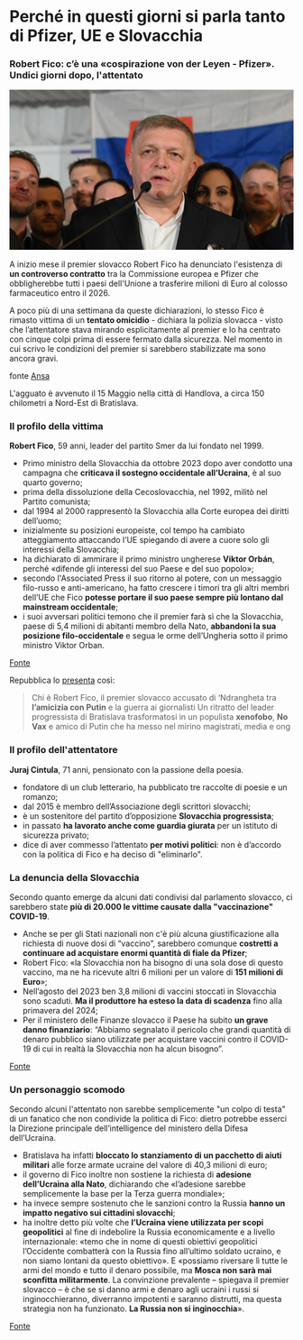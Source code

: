 # Perché in questi giorni si parla tanto di Pfizer, UE e Slovacchia

### Robert Fico: c’è una «cospirazione von der Leyen - Pfizer». Undici giorni dopo, l'attentato

![il premier slovacco Robert Fico](/img/ue-pfizer-slovacchia.jpeg)

A inizio mese il premier slovacco Robert Fico ha denunciato l'esistenza di **un controverso contratto** tra la Commissione europea e Pfizer che obbligherebbe tutti i paesi dell'Unione a trasferire milioni di Euro al colosso farmaceutico entro il 2026.

A poco più di una settimana da queste dichiarazioni, lo stesso Fico è rimasto vittima di un **tentato omicidio** - dichiara la polizia slovacca - visto che l’attentatore stava mirando esplicitamente al premier e lo ha centrato con cinque colpi prima di essere fermato dalla sicurezza. Nel momento in cui scrivo le condizioni del premier si sarebbero stabilizzate ma sono ancora gravi.

fonte [Ansa](https://www.ansa.it/sito/notizie/mondo/2024/05/16/fico-ancora-grave-ma-le-sue-condizioni-si-sono-stabilizzate_c69a104c-6a35-4785-8a8f-bf7917052bf7.html)

L'agguato è avvenuto il 15 Maggio nella città di Handlova, a circa 150 chilometri a Nord-Est di Bratislava.

### Il profilo della vittima

**Robert Fico**, 59 anni, leader del partito Smer da lui fondato nel 1999.

- Primo ministro della Slovacchia da ottobre 2023 dopo aver condotto una campagna che **criticava il sostegno occidentale all’Ucraina**, è al suo quarto governo;
- prima della dissoluzione della Cecoslovacchia, nel 1992, militò nel Partito comunista;
- dal 1994 al 2000 rappresentò la Slovacchia alla Corte europea dei diritti dell’uomo;
- inizialmente su posizioni europeiste, col tempo ha cambiato atteggiamento attaccando l’UE spiegando di avere a cuore solo gli interessi della Slovacchia;
- ha dichiarato di ammirare il primo ministro ungherese **Viktor Orbán**, perché «difende gli interessi del suo Paese e del suo popolo»;
- secondo l'Associated Press il suo ritorno al potere, con un messaggio filo-russo e anti-americano, ha fatto crescere i timori tra gli altri membri dell’UE che Fico **potesse portare il suo paese sempre più lontano dal mainstream occidentale**;
- i suoi avversari politici temono che il premier farà sì che la Slovacchia, paese di 5,4 milioni di abitanti membro della Nato, **abbandoni la sua posizione filo-occidentale** e segua le orme dell’Ungheria sotto il primo ministro Viktor Orban.

[Fonte](https://rg.ru/2024/05/15/streliavshij-v-fico-rasskazal-o-svoem-motive-pokusheniia.html)

Repubblica lo [presenta](https://www.repubblica.it/esteri/2024/05/15/news/fico_premier_slovacchia_origini_italiane_chi_e-422970408/) così:

> Chi è Robert Fico, il premier slovacco accusato di ‘Ndrangheta tra **l’amicizia con Putin** e la guerra ai giornalisti
> Un ritratto del leader progressista di Bratislava trasformatosi in un populista **xenofobo**, **No Vax** e amico di Putin che ha messo nel mirino magistrati, media e ong

### Il profilo dell'attentatore

**Juraj Cintula**, 71 anni, pensionato con la passione della poesia.

- fondatore di un club letterario, ha pubblicato tre raccolte di poesie e un romanzo;
- dal 2015 è membro dell’Associazione degli scrittori slovacchi;
- è un sostenitore del partito d’opposizione **Slovacchia progressista**;
- in passato **ha lavorato anche come guardia giurata** per un istituto di sicurezza privato;
-  dice di aver commesso l’attentato **per motivi politici**: non è d’accordo con la politica di Fico e ha deciso di "eliminarlo".

### La denuncia della Slovacchia

Secondo quanto emerge da alcuni dati condivisi dal parlamento slovacco, ci sarebbero state **più di 20.000 le vittime causate dalla "vaccinazione" COVID-19**.

- Anche se per gli Stati nazionali non c'è più alcuna giustificazione alla richiesta di nuove dosi di “vaccino”, sarebbero comunque **costretti a continuare ad acquistare enormi quantità di fiale da Pfizer**;
- Robert Fico: «la Slovacchia non ha bisogno di una sola dose di questo vaccino, ma ne ha ricevute altri 6 milioni per un valore di **151 milioni di Euro**»;
- Nell’agosto del 2023 ben 3,8 milioni di vaccini stoccati in Slovacchia sono scaduti. **Ma il produttore ha esteso la data di scadenza** fino alla primavera del 2024;
- Per il ministero delle Finanze slovacco il Paese ha subito **un grave danno finanziario**: “Abbiamo segnalato il pericolo che grandi quantità di denaro pubblico siano utilizzate per acquistare vaccini contro il COVID-19 di cui in realtà la Slovacchia non ha alcun bisogno”.

[Fonte](https://www.medias-presse.info/le-premier-ministre-slovaque-evoque-la-conspiration-von-der-leyen-pfizer/189700/)

### Un personaggio scomodo

Secondo alcuni l'attentato non sarebbe semplicemente "un colpo di testa" di un fanatico che non condivide la politica di Fico: dietro potrebbe esserci la Direzione principale dell’intelligence del ministero della Difesa dell’Ucraina.

- Bratislava ha infatti **bloccato lo stanziamento di un pacchetto di aiuti militari** alle forze armate ucraine del valore di 40,3 milioni di euro;
- il governo di Fico inoltre non sostiene la richiesta di **adesione dell’Ucraina alla Nato**, dichiarando che «l’adesione sarebbe semplicemente la base per la Terza guerra mondiale»;
- ha invece sempre sostenuto che le sanzioni contro la Russia **hanno un impatto negativo sui cittadini slovacchi**;
- ha inoltre detto più volte che **l’Ucraina viene utilizzata per scopi geopolitici** al fine di indebolire la Russia economicamente e a livello internazionale: «temo che in nome di questi obiettivi geopolitici l’Occidente combatterà con la Russia fino all’ultimo soldato ucraino, e non siamo lontani da questo obiettivo». E «possiamo riversare lì tutte le armi del mondo e tutto il denaro possibile, ma **Mosca non sarà mai sconfitta militarmente**. La convinzione prevalente – spiegava il premier slovacco – è che se si danno armi e denaro agli ucraini i russi si inginocchieranno, diverranno impotenti e saranno distrutti, ma questa strategia non ha funzionato. **La Russia non si inginocchia**».

[Fonte](https://novorosinform.org/)